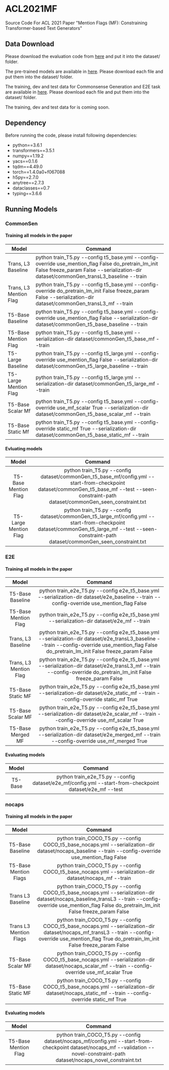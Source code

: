 # ACL2021MF
Source Code For ACL 2021 Paper "Mention Flags (MF): Constraining Transformer-based Text Generators"

## Data Download
Please download the evaluation code from [here](https://drive.google.com/drive/folders/10pZHQwNxzTPALzDXqNZokSQOJJtRjB5p?usp=sharing) and put it into the dataset/ folder.

The pre-trained models are available in [here](https://drive.google.com/drive/folders/1pOY_G4ygQ8C76mgGlchyc7jbEtwoY_r9?usp=sharing). Please download each file and put them into the dataset/ folder.

The training, dev and test data for Commonsense Generation and E2E task are available in [here](https://drive.google.com/drive/folders/1i_rua8e3Pl230K9vy3su_wkSZrGykrT2?usp=sharing). Please download each file and put them into the dataset/ folder.

The training, dev and test data for is coming soon.

## Dependency
Before running the code, please install following dependencies:
- python==3.6.1
- transformers==3.5.1
- numpy==1.19.2
- yacs==0.1.6
- tqdm==4.49.0
- torch==1.4.0a0+f067088
- h5py==2.7.0
- anytree==2.7.3
- dataclasses==0.7
- typing==3.6.6

## Running Models

### CommonSen

#### Training all models in the paper

| Model                  | Command                                                                                                                                                                                       |
|------------------------|-----------------------------------------------------------------------------------------------------------------------------------------------------------------------------------------------|
| Trans, L3 Baseline     | python train_T5.py --config t5_base.yml  --config-override use_mention_flag False do_pretrain_lm_init False freeze_param False --serialization-dir dataset/commonGen_transL3_baseline --train |
| Trans, L3 Mention Flag | python train_T5.py --config t5_base.yml  --config-override do_pretrain_lm_init False freeze_param False --serialization-dir dataset/commonGen_transL3_mf --train                              |
| T5-Base Baseline       | python train_T5.py --config t5_base.yml --config-override use_mention_flag False  --serialization-dir dataset/commonGen_t5_base_baseline --train                                              |
| T5-Base Mention Flag   | python train_T5.py --config t5_base.yml  --serialization-dir dataset/commonGen_t5_base_mf --train                                                                                             |
| T5-Large Baseline      | python train_T5.py --config t5_large.yml --config-override use_mention_flag False  --serialization-dir dataset/commonGen_t5_large_baseline --train                                            |
| T5-Large Mention Flag  | python train_T5.py --config t5_large.yml  --serialization-dir dataset/commonGen_t5_large_mf --train                                                                                           |
| T5-Base Scalar Mf      | python train_T5.py --config t5_base.yml --config-override use_mf_scalar True --serialization-dir dataset/commonGen_t5_base_scalar_mf --train                                                  |
| T5-Base Static Mf      | python train_T5.py --config t5_base.yml --config-override static_mf True --serialization-dir dataset/commonGen_t5_base_static_mf --train                                                      |

#### Evluating models

|         Model         |                                                                                              Command                                                                                             |
|:---------------------:|:------------------------------------------------------------------------------------------------------------------------------------------------------------------------------------------------:|
|  T5-Base Mention Flag |  python train_T5.py --config dataset/commonGen_t5_base_mf/config.yml  --start-from-checkpoint dataset/commonGen_t5_base_mf  --test --seen-constraint-path dataset/commonGen_seen_constraint.txt  |
| T5-Large Mention Flag | python train_T5.py --config dataset/commonGen_t5_large_mf/config.yml  --start-from-checkpoint dataset/commonGen_t5_large_mf  --test --seen-constraint-path dataset/commonGen_seen_constraint.txt |

### E2E

#### Training all models in the paper

|          Model         |                                                                                         Command                                                                                         |
|:----------------------:|:---------------------------------------------------------------------------------------------------------------------------------------------------------------------------------------:|
|    T5-Base Baseline    |                        python train_e2e_T5.py --config e2e_t5_base.yml --serialization-dir dataset/e2e_baseline --train  --config-override use_mention_flag False                       |
|  T5-Base Mention Flag  |                                                python train_e2e_T5.py --config e2e_t5_base.yml --serialization-dir dataset/e2e_mf --train                                               |
|   Trans, L3 Baseline   | python train_e2e_T5.py --config e2e_t5_base.yml --serialization-dir dataset/e2e_transL3_baseline --train  --config-override use_mention_flag False do_pretrain_lm_init False freeze_param False |
| Trans, L3 Mention Flag |             python train_e2e_T5.py --config e2e_t5_base.yml --serialization-dir dataset/e2e_transL3_mf --train  --config-override do_pretrain_lm_init False freeze_param False            |
|    T5-Base Static MF   |                               python train_e2e_T5.py --config e2e_t5_base.yml  --serialization-dir dataset/e2e_static_mf --train --config-override static_mf True                              |
|    T5-Base Scalar MF   |                             python train_e2e_T5.py --config e2e_t5_base.yml  --serialization-dir dataset/e2e_scalar_mf --train --config-override use_mf_scalar True                            |
|    T5-Base Merged MF   |                            python train_e2e_T5.py --config e2e_t5_base.yml   --serialization-dir dataset/e2e_merged_mf --train --config-override use_mf_merged True                            |

#### Evaluating models

|  Model  |                                                 Command                                                 |
|:-------:|:-------------------------------------------------------------------------------------------------------:|
| T5-Base | python train_e2e_T5.py --config dataset/e2e_mf/config.yml --start-from-checkpoint dataset/e2e_mf --test |


### nocaps

#### Training all models in the paper

|          Model         |                                                                                                   Command                                                                                                   |
|:----------------------:|:-----------------------------------------------------------------------------------------------------------------------------------------------------------------------------------------------------------:|
|    T5-Base Baseline    |                            python train_COCO_T5.py --config COCO_t5_base_nocaps.yml  --serialization-dir dataset/nocaps_baseline --train --config-override use_mention_flag False                           |
|  T5-Base Mention Flags |                                                   python train_COCO_T5.py --config COCO_t5_base_nocaps.yml  --serialization-dir dataset/nocaps_mf --train                                                   |
|    Trans L3 Baseline   | python train_COCO_T5.py --config COCO_t5_base_nocaps.yml  --serialization-dir dataset/nocaps_baseline_transL3 --train --config-override use_mention_flag False do_pretrain_lm_init False freeze_param False |
| Trans L3 Mention Flags |     python train_COCO_T5.py --config COCO_t5_base_nocaps.yml  --serialization-dir dataset/nocaps_mf_transL3 --train --config-override use_mention_flag True do_pretrain_lm_init False freeze_param False    |
|    T5-Base Scalar MF   |                             python train_COCO_T5.py --config COCO_t5_base_nocaps.yml  --serialization-dir dataset/nocaps_scalar_mf --train --config-override use_mf_scalar True                             |
|    T5-Base Static MF   |                               python train_COCO_T5.py --config COCO_t5_base_nocaps.yml  --serialization-dir dataset/nocaps_static_mf --train --config-override static_mf True                               |

#### Evaluating models

|         Model        |                                                                                       Command                                                                                      |
|:--------------------:|:----------------------------------------------------------------------------------------------------------------------------------------------------------------------------------:|
| T5-Base Mention Flag | python train_COCO_T5.py --config dataset/nocaps_mf/config.yml  --start-from-checkpoint dataset/nocaps_mf --validation  --novel-constraint-path dataset/nocaps_novel_constraint.txt |
